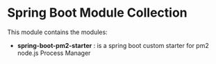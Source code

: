 # Spring Boot Module Collection

This module contains the modules:

* **spring-boot-pm2-starter** : is a spring boot custom starter for pm2 node.js Process Manager